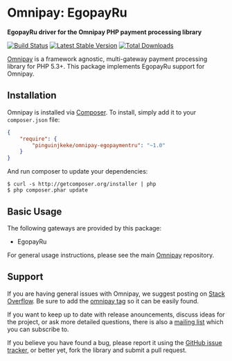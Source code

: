 # Omnipay: EgopayRu

**EgopayRu driver for the Omnipay PHP payment processing library**

[![Build Status](https://api.travis-ci.org/pinguinjkeke/omnipay-egopaymentru.svg)](https://travis-ci.org/pinguinjkeke/omnipay-egopaymentru)
[![Latest Stable Version](https://poser.pugx.org/pinguinjkeke/omnipay-egopaymentru/version.png)](https://packagist.org/packages/pinguinjkeke/omnipay-egopaymentru)
[![Total Downloads](https://poser.pugx.org/pinguinjkeke/omnipay-egopaymentru/d/total.png)](https://packagist.org/packages/pinguinjkeke/omnipay-egopaymentru)

[Omnipay](https://github.com/thephpleague/omnipay) is a framework agnostic, multi-gateway payment
processing library for PHP 5.3+. This package implements EgopayRu support for Omnipay.

## Installation

Omnipay is installed via [Composer](http://getcomposer.org/). To install, simply add it
to your `composer.json` file:

```json
{
    "require": {
        "pinguinjkeke/omnipay-egopaymentru": "~1.0"
    }
}
```

And run composer to update your dependencies:

    $ curl -s http://getcomposer.org/installer | php
    $ php composer.phar update

## Basic Usage

The following gateways are provided by this package:

* EgopayRu

For general usage instructions, please see the main [Omnipay](https://github.com/thephpleague/omnipay)
repository.

## Support

If you are having general issues with Omnipay, we suggest posting on
[Stack Overflow](http://stackoverflow.com/). Be sure to add the
[omnipay tag](http://stackoverflow.com/questions/tagged/omnipay) so it can be easily found.

If you want to keep up to date with release anouncements, discuss ideas for the project,
or ask more detailed questions, there is also a [mailing list](https://groups.google.com/forum/#!forum/omnipay) which
you can subscribe to.

If you believe you have found a bug, please report it using the [GitHub issue tracker](https://github.com/pinguinjkeke/omnipay-egopaymentru/issues),
or better yet, fork the library and submit a pull request.
